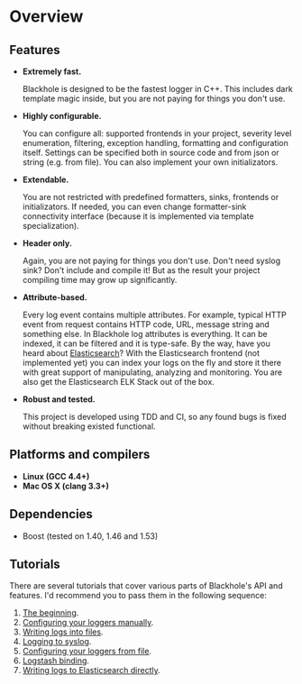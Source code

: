 # Overview

## Features

 - **Extremely fast.**

   Blackhole is designed to be the fastest logger in C++.
   This includes dark template magic inside, but you are not paying for things you don't use.
   
 - **Highly configurable.**
   
   You can configure all: supported frontends in your project, severity level enumeration, filtering,
   exception handling, formatting and configuration itself.
   Settings can be specified both in source code and from json or string (e.g. from file). You can
   also implement your own initializators.
 
 - **Extendable.**
 
   You are not restricted with predefined formatters, sinks, frontends or initializators.
   If needed, you can even change formatter-sink connectivity interface (because it is implemented via
   template specialization).

 - **Header only.**

   Again, you are not paying for things you don't use. Don't need syslog sink? Don't include and compile it!
   But as the result your project compiling time may grow up significantly.

 - **Attribute-based.**
 
   Every log event contains multiple attributes. For example, typical HTTP event from request contains HTTP code,
   URL, message string and something else. In Blackhole log attributes is everything. It can be indexed, it can be
   filtered and it is type-safe.
   By the way, have you heard about [Elasticsearch](http://www.elasticsearch.org/)?
   With the Elasticsearch frontend (not implemented yet) you can index your logs on the fly and store it there with
   great support of manipulating, analyzing and monitoring.
   You are also get the Elasticsearch ELK Stack out of the box.

 - **Robust and tested.**
 
   This project is developed using TDD and CI, so any found bugs is fixed without breaking existed functional.


## Platforms and compilers
 - **Linux (GCC 4.4+)**
 - **Mac OS X (clang 3.3+)**


## Dependencies
 - Boost (tested on 1.40, 1.46 and 1.53)

## Tutorials
There are several tutorials that cover various parts of Blackhole's API and features. I'd recommend you to pass them in the following sequence:

1. [The beginning](#the-simpliest-example).
2. [Configuring your loggers manually](#deeper-in-configuration).
3. [Writing logs into files](#how_about_write-real-logs).
4. [Logging to syslog](#writing-to-syslog).
5. [Configuring your loggers from file](#generalized-configuration).
6. [Logstash binding](#writing-logs-to-logstash).
7. [Writing logs to Elasticsearch directly](#writing-logs-to-elasticsearch).
